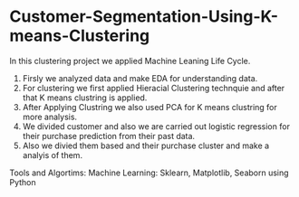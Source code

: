 # Customer-Segmentation-Using-K-means-Clustering
In this clustering project we applied Machine Leaning Life Cycle. 

1. Firsly we analyzed data and make EDA for understanding data.
2. For clustering we first applied Hieracial Clustering technquie and after that K means clustring is applied. 
3. After Applying Clustring we also used PCA for K means clustring for more analysis. 
4. We divided customer and also we are carried out logistic regression for their purchase prediction from their past data.
5. Also we divied them based and their purchase cluster and make a analyis of them.

Tools and Algortims: 
Machine Learning: Sklearn, Matplotlib, Seaborn using Python 
